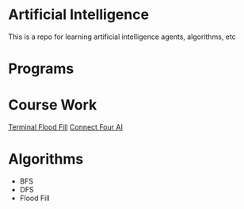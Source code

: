 # Artificial Intelligence 
This is a repo for learning artificial intelligence agents, algorithms, etc

# Programs

# Course Work
[Terminal Flood Fill](https://github.com/Oluwa-Temmy/Artificial-Intelligence/tree/main/floodfill)
[Connect Four AI](https://github.com/Oluwa-Temmy/Artificial-Intelligence/tree/main/minimax)

# Algorithms
- BFS
- DFS
- Flood Fill

